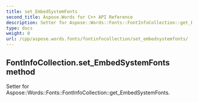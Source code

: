 ```yaml
---
title: set_EmbedSystemFonts
second_title: Aspose.Words for C++ API Reference
description: Setter for Aspose::Words::Fonts::FontInfoCollection::get_EmbedSystemFonts. 
type: docs
weight: 0
url: /cpp/aspose.words.fonts/fontinfocollection/set_embedsystemfonts/
---
```

## FontInfoCollection.set_EmbedSystemFonts method


Setter for Aspose::Words::Fonts::FontInfoCollection::get_EmbedSystemFonts. 

